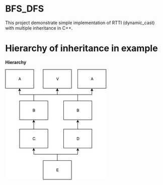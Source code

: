 # BFS_DFS

This project demonstrate simple implementation of RTTI (dynamic_cast) with multiple inheritance in C++.

# Hierarchy of  inheritance in example

**Hierarchy**

![BFS-graph-start](img/01.png "01")
